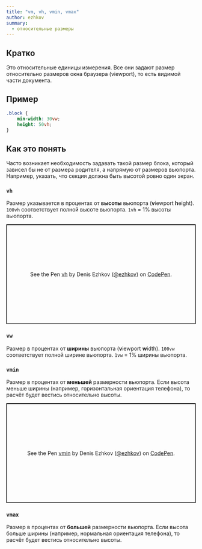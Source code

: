 ```yaml
---
title: "vm, vh, vmin, vmax"
author: ezhkov
summary:
  - относительные размеры
---
```


## Кратко

Это относительные единицы измерения. Все они задают размер относительно размеров окна браузера (viewport), то есть видимой части документа.

## Пример

```css
.block {
	min-width: 30vw;
	height: 50vh;
}
```

## Как это понять

Часто возникает необходимость задавать такой размер блока, который зависел бы не от размера родителя, а напрямую от размеров вьюпорта. Например, указать, что секция должна быть высотой ровно один экран.

### `vh`

Размер указывается в процентах от **высоты** вьюпорта (**v**iewport **h**eight). `100vh` соответствует полной высоте вьюпорта. `1vh` = 1% высоты вьюпорта.

<p class="codepen" data-height="265" data-theme-id="light" data-default-tab="css,result" data-user="ezhkov" data-slug-hash="QWEmPYg" style="height: 265px; box-sizing: border-box; display: flex; align-items: center; justify-content: center; border: 2px solid; margin: 1em 0; padding: 1em;" data-pen-title="vh">
  <span>See the Pen <a href="https://codepen.io/ezhkov/pen/QWEmPYg">
  vh</a> by Denis Ezhkov (<a href="https://codepen.io/ezhkov">@ezhkov</a>)
  on <a href="https://codepen.io">CodePen</a>.</span>
</p>

### `vw`

Размер в процентах от **ширины** вьюпорта (**v**iewport **w**idth). `100vw` соответствует полной ширине вьюпорта. `1vw` = 1% ширины вьюпорта.

### `vmin`

Размер в процентах от **меньшей** размерности вьюпорта. Если высота меньше ширины (например, горизонтальная ориентация телефона), то расчёт будет вестись относительно высоты.

<p class="codepen" data-height="265" data-theme-id="light" data-default-tab="html,result" data-user="ezhkov" data-slug-hash="abZYxrP" style="height: 265px; box-sizing: border-box; display: flex; align-items: center; justify-content: center; border: 2px solid; margin: 1em 0; padding: 1em;" data-pen-title="vmin">
  <span>See the Pen <a href="https://codepen.io/ezhkov/pen/abZYxrP">
  vmin</a> by Denis Ezhkov (<a href="https://codepen.io/ezhkov">@ezhkov</a>)
  on <a href="https://codepen.io">CodePen</a>.</span>
</p>
<script async src="https://cpwebassets.codepen.io/assets/embed/ei.js"></script>

### `vmax`

Размер в процентах от **большей** размерности вьюпорта. Если высота больше ширины (например, нормальная ориентация телефона), то расчёт будет вестись относительно высоты.
